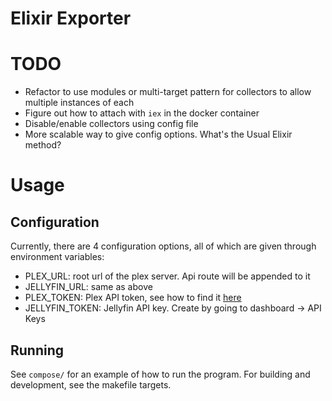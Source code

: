 # Elixir Exporter

# TODO
- Refactor to use modules or multi-target pattern for collectors to allow multiple instances of each
- Figure out how to attach with `iex` in the docker container
- Disable/enable collectors using config file
- More scalable way to give config options. What's the Usual Elixir method?

# Usage

## Configuration
Currently, there are 4 configuration options, all of which are given through environment variables:

- PLEX_URL: root url of the plex server. Api route will be appended to it
- JELLYFIN_URL: same as above
- PLEX_TOKEN: Plex API token, see how to find it [here](https://support.plex.tv/articles/204059436-finding-an-authentication-token-x-plex-token/)
- JELLYFIN_TOKEN: Jellyfin API key. Create by going to dashboard -> API Keys

## Running
See `compose/` for an example of how to run the program. For building and development, see the makefile targets.
